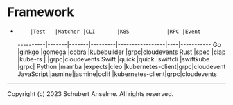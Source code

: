 # Framework

-         |Test   |Matcher |CLI       |K8S            |RPC |Event
  ----------|-------|-------|---------|-----------------|----|-----------
  Go |ginkgo |gomega |cobra |kubebuilder |grpc|cloudevents
  Rust |spec |clap |kube-rs | |grpc|cloudevents
  Swift |quick |quick |swiftcli |swiftkube |grpc|
  Python |mamba |expects|cleo |kubernetes-client|grpc|cloudevent
  JavaScript|jasmine|jasmine|oclif |kubernetes-client|grpc|cloudevents

---

Copyright (c) 2023 Schubert Anselme. All rights reserved.
